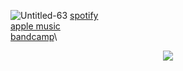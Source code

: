 ![Untitled-63](https://github.com/stevedave4lyfe/stevedave4lyfe.github.io/assets/146142867/3d494d80-652a-44da-884c-905384e88d9a)
[spotify](https://open.spotify.com/artist/1nqSO9rSzslDUzkdmts45p)\
[apple music](https://music.apple.com/ca/artist/stevedave/1449380033)\
[bandcamp](https://stevedave.bandcamp.com/)\
<p></p>
<p></p>
<p></p>
<p></p>
<p align="center">
  <img src="https://github.com/stevedave4lyfe/stevedave4lyfe.github.io/assets/146142867/ae09f093-61c6-41e8-8910-7027c1bc227f"/>
</p>
